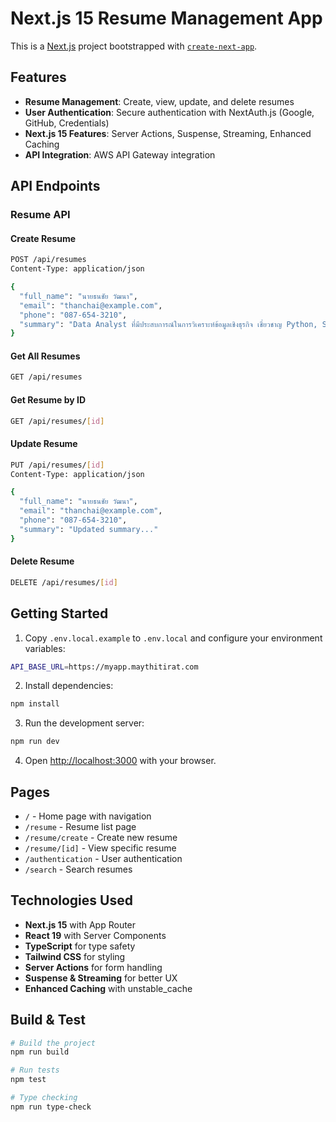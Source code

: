 # Next.js 15 Resume Management App

This is a [Next.js](https://nextjs.org) project bootstrapped with [`create-next-app`](https://nextjs.org/docs/app/api-reference/cli/create-next-app).

## Features

- **Resume Management**: Create, view, update, and delete resumes
- **User Authentication**: Secure authentication with NextAuth.js (Google, GitHub, Credentials)
- **Next.js 15 Features**: Server Actions, Suspense, Streaming, Enhanced Caching
- **API Integration**: AWS API Gateway integration

## API Endpoints

### Resume API

#### Create Resume
```bash
POST /api/resumes
Content-Type: application/json

{
  "full_name": "นายธนชัย วัฒนา",
  "email": "thanchai@example.com",
  "phone": "087-654-3210",
  "summary": "Data Analyst ที่มีประสบการณ์ในการวิเคราะห์ข้อมูลเชิงธุรกิจ เชี่ยวชาญ Python, SQL, Power BI และ Machine Learning"
}
```

#### Get All Resumes
```bash
GET /api/resumes
```

#### Get Resume by ID
```bash
GET /api/resumes/[id]
```

#### Update Resume
```bash
PUT /api/resumes/[id]
Content-Type: application/json

{
  "full_name": "นายธนชัย วัฒนา",
  "email": "thanchai@example.com",
  "phone": "087-654-3210",
  "summary": "Updated summary..."
}
```

#### Delete Resume
```bash
DELETE /api/resumes/[id]
```

## Getting Started

1. Copy `.env.local.example` to `.env.local` and configure your environment variables:
```bash
API_BASE_URL=https://myapp.maythitirat.com
```

2. Install dependencies:
```bash
npm install
```

3. Run the development server:
```bash
npm run dev
```

4. Open [http://localhost:3000](http://localhost:3000) with your browser.

## Pages

- `/` - Home page with navigation
- `/resume` - Resume list page
- `/resume/create` - Create new resume
- `/resume/[id]` - View specific resume
- `/authentication` - User authentication
- `/search` - Search resumes

## Technologies Used

- **Next.js 15** with App Router
- **React 19** with Server Components
- **TypeScript** for type safety
- **Tailwind CSS** for styling
- **Server Actions** for form handling
- **Suspense & Streaming** for better UX
- **Enhanced Caching** with unstable_cache

## Build & Test

```bash
# Build the project
npm run build

# Run tests  
npm test

# Type checking
npm run type-check
```
